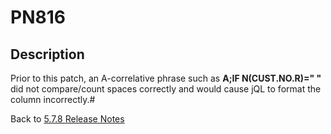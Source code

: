 # PN816

<PageHeader />

## Description

Prior to this patch, an A-correlative phrase such as **A;IF N(CUST.NO.R)="     "** did not compare/count spaces correctly and would cause jQL to format the column incorrectly.#

Back to [5.7.8 Release Notes](./../README.md)
  
<PageFooter />
